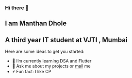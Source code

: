 ### Hi there 👋  
## I am Manthan Dhole 
## A third year IT student at VJTI , Mumbai
Here are some ideas to get you started:

- 🌱 I’m currently learning DSA and Flutter
- 💬 Ask me about my projects or [mail](indiakamanthan@gmail.com)   me
- ⚡ Fun fact: I like CP
 
<!-- ![Github stats](https://github-readme-stats.vercel.app/api?username=MANTHAN137) -->
<!-- ![ReadMe Card](https://github-readme-stats.vercel.app/api/pin/?username=MANTHAN137&repo=MANTHAN137) -->


